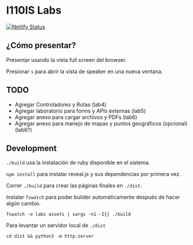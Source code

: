 # I110IS Labs

[![Netlify Status](https://api.netlify.com/api/v1/badges/16cf0f3f-f1a6-4aa8-8dba-4fdc60a07414/deploy-status)](https://app.netlify.com/sites/voluble-cat-16cf66/deploys)

## ¿Cómo presentar?

Presentar usando la vista full screen del browser.

Presionar `s` para abrir la vista de speaker en una nueva ventana.

## TODO

- Agregar Controladores y Rutas (lab4)
- Agregar laboratorio para forms y APIs externas (lab5)
- Agregar anexo para cargar archivos y PDFs (lab6)
- Agregar anexo para manejo de mapas y puntos geográficos (opcional) (lab6?)


## Development

`./build` usa la instalación de ruby disponible en el sistema.

`npm install` para instalar reveal.js y sus dependencias por primera vez.

Correr `./build` para crear las páginas finales en `./dist`.

Instalar `fswatch` para poder builder automáticamente después de hacer algún cambio.

```
fswatch -o labs assets | xargs -n1 -I{} ./build
```

Para levantar un servidor local de `./dist`

```
cd dist && python3 -m http.server
```
